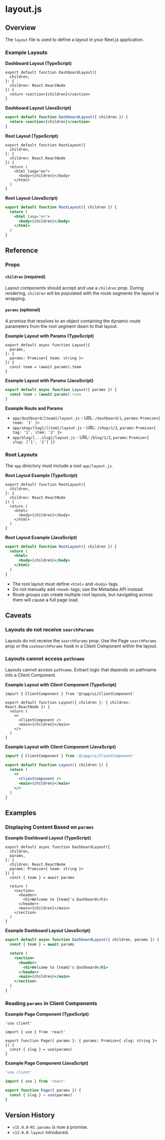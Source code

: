 # layout.js

## Overview

The `layout` file is used to define a layout in your Next.js application.

### Example Layouts

**Dashboard Layout (TypeScript)**

```tsx
export default function DashboardLayout({
  children,
}: {
  children: React.ReactNode
}) {
  return <section>{children}</section>
}
```

**Dashboard Layout (JavaScript)**

```jsx
export default function DashboardLayout({ children }) {
  return <section>{children}</section>
}
```

**Root Layout (TypeScript)**

```tsx
export default function RootLayout({
  children,
}: {
  children: React.ReactNode
}) {
  return (
    <html lang="en">
      <body>{children}</body>
    </html>
  )
}
```

**Root Layout (JavaScript)**

```jsx
export default function RootLayout({ children }) {
  return (
    <html lang="en">
      <body>{children}</body>
    </html>
  )
}
```

## Reference

### Props

#### `children` (required)

Layout components should accept and use a `children` prop. During rendering, `children` will be populated with the route segments the layout is wrapping.

#### `params` (optional)

A promise that resolves to an object containing the dynamic route parameters from the root segment down to that layout.

**Example Layout with Params (TypeScript)**

```tsx
export default async function Layout({
  params,
}: {
  params: Promise<{ team: string }>
}) {
  const team = (await params).team
}
```

**Example Layout with Params (JavaScript)**

```jsx
export default async function Layout({ params }) {
  const team = (await params).team
}
```

**Example Route and Params**

- `app/dashboard/[team]/layout.js` - URL: `/dashboard/1`, `params`: `Promise<{ team: '1' }>`
- `app/shop/[tag]/[item]/layout.js` - URL: `/shop/1/2`, `params`: `Promise<{ tag: '1', item: '2' }>`
- `app/blog/[...slug]/layout.js` - URL: `/blog/1/2`, `params`: `Promise<{ slug: ['1', '2'] }}`

### Root Layouts

The `app` directory must include a root `app/layout.js`.

**Root Layout Example (TypeScript)**

```tsx
export default function RootLayout({
  children,
}: {
  children: React.ReactNode
}) {
  return (
    <html>
      <body>{children}</body>
    </html>
  )
}
```

**Root Layout Example (JavaScript)**

```jsx
export default function RootLayout({ children }) {
  return (
    <html>
      <body>{children}</body>
    </html>
  )
}
```

- The root layout must define `<html>` and `<body>` tags.
- Do not manually add `<head>` tags; use the Metadata API instead.
- Route groups can create multiple root layouts, but navigating across them will cause a full page load.

## Caveats

### Layouts do not receive `searchParams`

Layouts do not receive the `searchParams` prop. Use the Page `searchParams` prop or the `useSearchParams` hook in a Client Component within the layout.

### Layouts cannot access `pathname`

Layouts cannot access `pathname`. Extract logic that depends on pathname into a Client Component.

**Example Layout with Client Component (TypeScript)**

```tsx
import { ClientComponent } from '@/app/ui/ClientComponent'

export default function Layout({ children }: { children: React.ReactNode }) {
  return (
    <>
      <ClientComponent />
      <main>{children}</main>
    </>
  )
}
```

**Example Layout with Client Component (JavaScript)**

```jsx
import { ClientComponent } from '@/app/ui/ClientComponent'

export default function Layout({ children }) {
  return (
    <>
      <ClientComponent />
      <main>{children}</main>
    </>
  )
}
```

## Examples

### Displaying Content Based on `params`

**Example Dashboard Layout (TypeScript)**

```tsx
export default async function DashboardLayout({
  children,
  params,
}: {
  children: React.ReactNode
  params: Promise<{ team: string }>
}) {
  const { team } = await params

  return (
    <section>
      <header>
        <h1>Welcome to {team}'s Dashboard</h1>
      </header>
      <main>{children}</main>
    </section>
  )
}
```

**Example Dashboard Layout (JavaScript)**

```jsx
export default async function DashboardLayout({ children, params }) {
  const { team } = await params

  return (
    <section>
      <header>
        <h1>Welcome to {team}'s Dashboard</h1>
      </header>
      <main>{children}</main>
    </section>
  )
}
```

### Reading `params` in Client Components

**Example Page Component (TypeScript)**

```tsx
'use client'

import { use } from 'react'

export function Page({ params }: { params: Promise<{ slug: string }> }) {
  const { slug } = use(params)
}
```

**Example Page Component (JavaScript)**

```js
'use client'

import { use } from 'react'

export function Page({ params }) {
  const { slug } = use(params)
}
```

## Version History

- `v15.0.0-RC`: `params` is now a promise.
- `v13.0.0`: `layout` introduced.